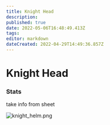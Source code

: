```yaml
---
title: Knight Head
description: 
published: true
date: 2022-05-06T16:48:49.413Z
tags: 
editor: markdown
dateCreated: 2022-04-29T14:49:36.857Z
---
```


# Knight Head
### Stats

take info from sheet

![knight_helm.png](/head/knight_helm.png)